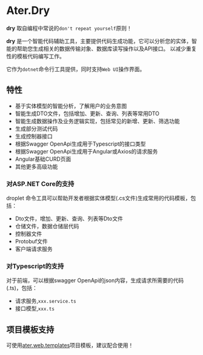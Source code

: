 # Ater.Dry

**dry** 取自编程中常说的`don't repeat yourself`原则！

**dry** 是一个智能代码辅助工具，主要提供代码生成功能，它可以分析您的实体，智能的帮助您生成相关的数据传输对象、数据库读写操作以及API接口。
以减少重复性的模板代码编写工作。

它作为`dotnet`命令行工具提供，同时支持`Web UI`操作界面。

## 特性

- 基于实体模型的智能分析，了解用户的业务意图
- 智能生成DTO文件，包括增加、更新、查询、列表等常用DTO
- 智能生成数据操作及业务逻辑实现，包括常见的新增、更新、筛选功能
- 生成部分测试代码
- 生成控制器接口
- 根据Swagger OpenApi生成用于Typescript的接口类型
- 根据Swagger OpenApi生成用于Angular或Axios的请求服务
- Angular基础CURD页面
- 其他更多高级功能

### 对ASP.NET Core的支持

droplet 命令工具可以帮助开发者根据实体模型(.cs文件)生成常用的代码模板，包括：

- Dto文件，增加、更新、查询、列表等Dto文件
- 仓储文件，数据仓储层代码
- 控制器文件
- Protobuf文件
- 客户端请求服务

### 对Typescript的支持

对于前端，可以根据swagger OpenApi的json内容，生成请求所需要的代码(.ts)，包括：

- 请求服务,`xxx.service.ts`
- 接口模型,`xxx.ts`

## 项目模板支持

可使用[ater.web.templates](https://www.nuget.org/packages/ater.web.templates)项目模板，建议配合使用！
